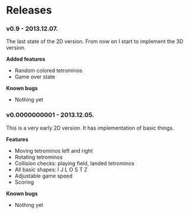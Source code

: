 # Releases #

### v0.9 - 2013.12.07. ###

The last state of the 2D version. From now on I start to implement the 3D version.

**Added features**
  * Random colored tetrominos
  * Game over state

**Known bugs**
  * Nothing yet

### v0.0000000001 - 2013.12.05. ###

This is a very early 2D version. It has implementation of basic things.

**Features**
  * Moving tetrominos left and right
  * Rotating tetrominos
  * Collision checks: playing field, landed tetrominos
  * All basic shapes: I J L O S T Z
  * Adjustable game speed
  * Scoring

**Known bugs**
  * Nothing yet